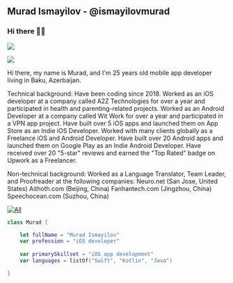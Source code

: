 ## Murad Ismayilov - @ismayilovmurad
### Hi there 👋🏻

![](https://github-readme-stats.vercel.app/api?username=ismayilovmurad&show_icons=true&count_private=true)

![](https://github-readme-stats.vercel.app/api/top-langs/?username=ismayilovmurad&layout=compact)

Hi there, my name is Murad, and I'm 25 years old mobile app developer living in Baku, Azerbaijan.

Technical background:
Have been coding since 2018.
Worked as an iOS developer at a company called A2Z Technologies for over a year and participated in health and parenting-related projects.
Worked as an Android Developer at a company called Wit Work for over a year and participated in a VPN app project.
Have built over 5 iOS apps and launched them on App Store as an Indie iOS Developer.
Worked with many clients globally as a Freelance iOS and Android Developer.
Have built over 20 Android apps and launched them on Google Play as an Indie Android Developer.
Have received over 20 "5-star" reviews and earned the "Top Rated" badge on Upwork as a Freelancer.

Non-technical background:
Worked as a Language Translator, Team Leader, and Proofreader at the following companies:
Neuro.net (San Jose, United States)
Aithoth.com (Beijing, China)
Fanhantech.com (Jingzhou, China)
Speechocean.com (Suzhou, China)

[![All](https://img.shields.io/badge/All-My_Portfolio-blue?style=for-the-badge)](https://muradismayilov.com)

```swift
class Murad {

    let fullName = "Murad Ismayilov"
    var profession = "iOS developer"
 
    var primarySkillset = "iOS app development"
    var languages = listOf("Swift", "Kotlin", "Java")

}
```
